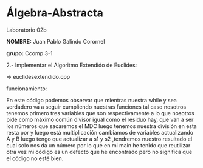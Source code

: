 # Álgebra-Abstracta
Laboratorio 02b

**NOMBRE:** Juan Pablo Galindo Corornel

**grupo:** Ccomp 3-1


 2.- Implementar el Algoritmo Extendido de Euclides:
 
 
  => euclidesextendido.cpp
  
  
  funcionamiento:
 
En este código podemos observar que mientras nuestra while y sea verdadero va a seguir cumpliendo nuestras funciones tal caso nosotros tenemos primero tres variables que son respectivamente a lo que nosotros pide como máximo común divisor igual como el residuo hay, que van a ser los números que sacaremos el MDC luego tenemos nuestra división en esta resta por y luego está multiplicación cambiamos de variables actualizando A y B luego tengo que actualizar a s1 y s2 ,tendremos nuestro resultado  el cual solo nos da un número por lo que en mi main he tenido que reutilizar otra vez mi código es un defecto que he encontrado pero no significa que el código no esté bien.
